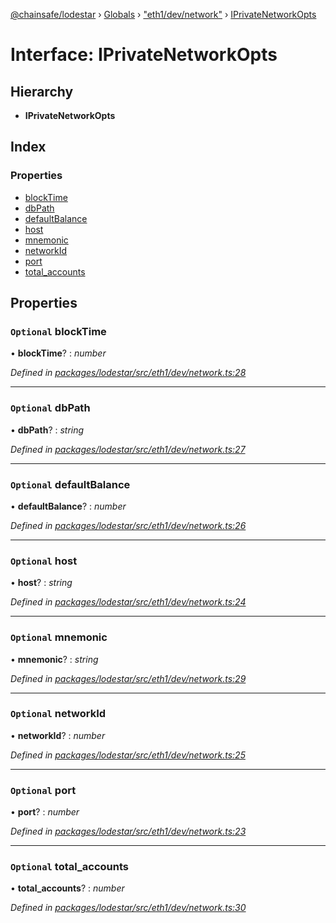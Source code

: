 [@chainsafe/lodestar](../README.md) › [Globals](../globals.md) › ["eth1/dev/network"](../modules/_eth1_dev_network_.md) › [IPrivateNetworkOpts](_eth1_dev_network_.iprivatenetworkopts.md)

# Interface: IPrivateNetworkOpts

## Hierarchy

* **IPrivateNetworkOpts**

## Index

### Properties

* [blockTime](_eth1_dev_network_.iprivatenetworkopts.md#optional-blocktime)
* [dbPath](_eth1_dev_network_.iprivatenetworkopts.md#optional-dbpath)
* [defaultBalance](_eth1_dev_network_.iprivatenetworkopts.md#optional-defaultbalance)
* [host](_eth1_dev_network_.iprivatenetworkopts.md#optional-host)
* [mnemonic](_eth1_dev_network_.iprivatenetworkopts.md#optional-mnemonic)
* [networkId](_eth1_dev_network_.iprivatenetworkopts.md#optional-networkid)
* [port](_eth1_dev_network_.iprivatenetworkopts.md#optional-port)
* [total_accounts](_eth1_dev_network_.iprivatenetworkopts.md#optional-total_accounts)

## Properties

### `Optional` blockTime

• **blockTime**? : *number*

*Defined in [packages/lodestar/src/eth1/dev/network.ts:28](https://github.com/ChainSafe/lodestar/blob/393d800/packages/lodestar/src/eth1/dev/network.ts#L28)*

___

### `Optional` dbPath

• **dbPath**? : *string*

*Defined in [packages/lodestar/src/eth1/dev/network.ts:27](https://github.com/ChainSafe/lodestar/blob/393d800/packages/lodestar/src/eth1/dev/network.ts#L27)*

___

### `Optional` defaultBalance

• **defaultBalance**? : *number*

*Defined in [packages/lodestar/src/eth1/dev/network.ts:26](https://github.com/ChainSafe/lodestar/blob/393d800/packages/lodestar/src/eth1/dev/network.ts#L26)*

___

### `Optional` host

• **host**? : *string*

*Defined in [packages/lodestar/src/eth1/dev/network.ts:24](https://github.com/ChainSafe/lodestar/blob/393d800/packages/lodestar/src/eth1/dev/network.ts#L24)*

___

### `Optional` mnemonic

• **mnemonic**? : *string*

*Defined in [packages/lodestar/src/eth1/dev/network.ts:29](https://github.com/ChainSafe/lodestar/blob/393d800/packages/lodestar/src/eth1/dev/network.ts#L29)*

___

### `Optional` networkId

• **networkId**? : *number*

*Defined in [packages/lodestar/src/eth1/dev/network.ts:25](https://github.com/ChainSafe/lodestar/blob/393d800/packages/lodestar/src/eth1/dev/network.ts#L25)*

___

### `Optional` port

• **port**? : *number*

*Defined in [packages/lodestar/src/eth1/dev/network.ts:23](https://github.com/ChainSafe/lodestar/blob/393d800/packages/lodestar/src/eth1/dev/network.ts#L23)*

___

### `Optional` total_accounts

• **total_accounts**? : *number*

*Defined in [packages/lodestar/src/eth1/dev/network.ts:30](https://github.com/ChainSafe/lodestar/blob/393d800/packages/lodestar/src/eth1/dev/network.ts#L30)*

